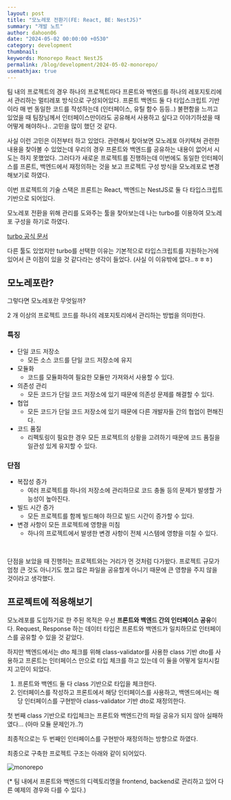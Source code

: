 ```yaml
---
layout: post
title: "모노레포 전환기(FE: React, BE: NestJS)"
summary: "개발 노트"
author: dahoon06
date: "2024-05-02 00:00:00 +0530"
category: development
thumbnail: 
keywords: Monorepo React NestJS
permalink: /blog/development/2024-05-02-monorepo/
usemathjax: true
---
```


팀 내의 프로젝트의 경우 하나의 프로젝트마다 프론트와 백엔드를 하나의 레포지토리에서 관리하는 멀티레포 방식으로 구성되어있다. 프론트 백엔드 둘 다 타입스크립트 기반이라 매 번 동일한 코드를 작성하는데 (인터페이스, 유틸 함수 등등..) 불편함을 느끼고 있었을 때 팀장님께서 인터페이스만이라도 공유해서 사용하고 싶다고 이야기하셨을 때 어떻게 해야하나.. 고민을 많이 했던 것 같다.       

사실 이런 고민은 이전부터 하고 있었다. 관련해서 찾아보면 모노레포 아키텍쳐 관련한 내용을 찾아볼 수 있었는데 우리의 경우 프론트와 백엔드를 공유하는 내용이 없어서 시도는 하지 못했었다. 그러다가 새로운 프로젝트를 진행하는데 이번에도 동일한 인터페이스를 프론트, 백엔드에서 재정의하는 것을 보고 프로젝트 구성 방식을 모노레포로 변경해보기로 하였다.      

이번 프로젝트의 기술 스택은 프론트는 React, 백엔드는 NestJS로 둘 다 타입스크립트 기반으로 되어있다.         

모노레포 전환을 위해 관리를 도와주는 툴을 찾아보는데 나는 turbo를 이용하여 모노레포 구성을 하기로 하였다.

[turbo 공식 문서](https://turbo.build/)

다른 툴도 있었지만 turbo를 선택한 이유는 기본적으로 타입스크립트를 지원하는거에 있어서 큰 이점이 있을 것 같다라는 생각이 들었다. (사실 이 이유밖에 없다..ㅎㅎㅎ)


## 모노레포란?

그렇다면 모노레포란 무엇일까? 

2 개 이상의 프로젝트 코드를 하나의 레포지토리에서 관리하는 방법을 의미한다.

### 특징

- 단일 코드 저장소
  - 모든 소스 코드를 단일 코드 저장소에 유지
- 모듈화
  - 코드를 모듈화하여 필요한 모듈만 가져와서 사용할 수 있다.
- 의존성 관리
  - 모든 코드가 단일 코드 저장소에 있기 때문에 의존성 문제를 해결할 수 있다.
- 협업
  - 모든 코드가 단일 코드 저장소에 있기 때문에 다른 개발자들 간의 협업이 편해진다.
- 코드 품질
  - 리펙토링이 필요한 경우 모든 프로젝트의 상황을 고려하기 때문에 코드 품질을 일관성 있게 유지할 수 있다.

### 단점

- 복잡성 증가
  - 여러 프로젝트를 하나의 저장소에 관리하므로 코드 충돌 등의 문제가 발생할 가능성이 높아진다.
- 빌드 시간 증가
  - 모든 프로젝트를 함께 빌드해야 하므로 빌드 시간이 증가할 수 있다.
- 변경 사항이 모든 프로젝트에 영향을 미침
  - 하나의 프로젝트에서 발생한 변경 사항이 전체 시스템에 영향을 미칠 수 있다.

<br/>

단점을 보았을 때 진행하는 프로젝트와는 거리가 먼 것처럼 다가왔다. 프로젝트 규모가 엄청 큰 것도 아니기도 했고 많은 파일을 공유할게 아니기 때문에 큰 영향을 주지 않을 것이라고 생각했다.


## 프로젝트에 적용해보기

모노레포를 도입하기로 한 주된 목적은 우선 **프론트와 백엔드 간의 인터페이스 공유**이다. Request, Response 하는 데이터 타입은 프론트와 백엔드가 일치하므로 인터페이스를 공유할 수 있을 것 같았다.  

하지만 백엔드에서는 dto 체크를 위해 class-validator를 사용한 class 기반 dto를 사용하고 프론트는 인터페이스 만으로 타입 체크를 하고 있는데 이 둘을 어떻게 일치시킬지 고민이 되었다.

1. 프론트와 백엔드 둘 다 class 기반으로 타입을 체크한다.
2. 인터페이스를 작성하고 프론트에서 해당 인터페이스를 사용하고, 백엔드에서는 해당 인터페이스를 구현받아 class-validator 기반 dto로 재정의한다.

첫 번째 class 기반으로 타입체크는 프론트와 백엔드간의 파일 공유가 되지 않아 실패하였다... (아마 모듈 문제인가..?)

최종적으로는 두 번째인 인터페이스를 구현받아 재정의하는 방향으로 하였다.


최종으로 구축한 프로젝트 구조는 아래와 같이 되어있다.

![monorepo]({{site.baseurl}}/assets/img/posts/2024/05/02/project1.png)

(* 팀 내에서 프론트와 백엔드의 디렉토리명을 frontend, backend로 관리하고 있어 다른 예제의 경우와 다를 수 있다.)




